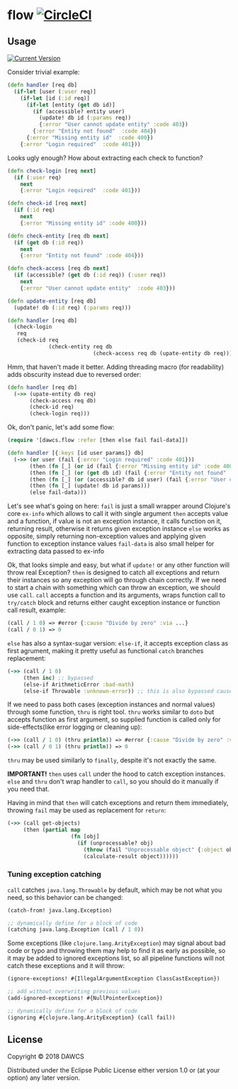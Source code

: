 # flow [![CircleCI](https://circleci.com/gh/dawcs/flow/tree/master.svg?style=svg)](https://circleci.com/gh/dawcs/flow/tree/master)

## Usage

[![Current Version](https://clojars.org/dawcs/flow/latest-version.svg)](https://clojars.org/dawcs/flow)

Consider trivial example:
```clojure
(defn handler [req db]
  (if-let [user (:user req)]
    (if-let [id (:id req)]
      (if-let [entity (get db id)]
        (if (accessible? entity user)
          (update! db id (:params req))
          {:error "User cannot update entity" :code 403})
        {:error "Entity not found"  :code 404})
      {:error "Missing entity id"  :code 400})
    {:error "Login required"  :code 401}))
```
Looks ugly enough? How about extracting each check to function?

```clojure
(defn check-login [req next]
  (if (:user req)
    next
    {:error "Login required"  :code 401}))

(defn check-id [req next]
  (if (:id req)
    next
    {:error "Missing entity id" :code 400}))

(defn check-entity [req db next]
  (if (get db (:id req))
    next
    {:error "Entity not found" :code 404}))

(defn check-access [req db next]
  (if (accessible? (get db (:id req)) (:user req))
    next
    {:error "User cannot update entity"  :code 403}))

(defn update-entity [req db]
  (update! db (:id req) (:params req)))

(defn handler [req db]
  (check-login
   req
   (check-id req
             (check-entity req db
                           (check-access req db (upate-entity db req))))))
```
Hmm, that haven't made it better. Adding threading macro (for readability) adds obscurity instead due to reversed order:
```clojure
(defn handler [req db]
  (->> (upate-entity db req)
       (check-access req db)
       (check-id req)
       (check-login req)))
```
Ok, don't panic, let's add some flow:
```clojure
(require '[dawcs.flow :refer [then else fail fail-data]])

(defn handler [{:keys [id user params]} db]
  (->> (or user (fail {:error "Login required" :code 401}))
       (then (fn [_] (or id (fail {:error "Missing entity id" :code 400}))))
       (then (fn [_] (or (get db id) (fail {:error "Entity not found" :code 404}))))
       (then (fn [_] (or (accessible? db id user) (fail {:error "User cannot update entity" :code 403}))))
       (then (fn [_] (update! db id params)))
       (else fail-data)))
```
Let's see what's going on here:
`fail` is just a small wrapper around Clojure's core `ex-info` which allows to call it with single argument
`then` accepts value and a function, if value is not an exception instance, it calls function on it, returning result, otherwise it returns given exception instance
`else` works as opposite, simply returning non-exception values and applying given function to exception instance values
`fail-data` is also small helper for extracting data passed to ex-info

Ok, that looks simple and easy, but what if `update!` or any other function will throw real Exception?
`then` is designed to catch all exceptions and return their instances so any exception will go through chain correctly.
If we need to start a chain with something which can throw an exception, we should use `call`. `call` accepts a function and its arguments, wraps function call to `try/catch` block and returns either caught exception instance or function call result, example:
```clojure
(call / 1 0) => #error {:cause "Divide by zero" :via ...}
(call / 0 1) => 0
```

`else` has also a syntax-sugar version: `else-if`, it accepts exception class as first agrument, making it pretty useful as functional `catch` branches replacement:
```clojure
(->> (call / 1 0)
     (then inc) ;; bypassed
     (else-if ArithmeticError :bad-math)
     (else-if Throwable :unknown-error)) ;; this is also bypassed cause previous function will return normal value
```

If we need to pass both cases (exception instances and normal values) through some function, `thru` is right tool. `thru` works similar to `doto` but accepts function as first argument, so supplied function is called only for side-effects(like error logging or cleaning up):
```clojure
(->> (call / 1 0) (thru println)) => #error {:cause "Divide by zero" :via ...}
(->> (call / 0 1) (thru println)) => 0
```
`thru` may be used similarly to `finally`, despite it's not exactly the same.

**IMPORTANT!** `then` uses `call` under the hood to catch exception instances. `else` and `thru` don't wrap handler to `call`, so you should do it manually if you need that.

Having in mind that `then` will catch exceptions and return them immediately, throwing `fail` may be used as replacement for `return`:
```clojure
(->> (call get-objects)
     (then (partial map
                    (fn [obj]
                      (if (unprocessable? obj)
                        (throw (fail "Unprocessable object" {:object obj}))
                        (calculate-result object))))))

```

### Tuning exception catching

`call` catches `java.lang.Throwable` by default, which may be not what you need, so this behavior can be changed:
```clojure
(catch-from! java.lang.Exception)

;; dynamically define for a block of code
(catching java.lang.Exception (call / 1 0))
```
Some exceptions (like `clojure.lang.ArityException`) may signal about bad code or typo and throwing them may help to find it as early as possible, so it may be added to ignored exceptions list, so all pipeline functions will not catch these exceptions and it will throw:
```clojure
(ignore-exceptions! #{IllegalArgumentException ClassCastException})

;; add without overwriting previous values
(add-ignored-exceptions! #{NullPointerException})

;; dynamically define for a block of code
(ignoring #{clojure.lang.ArityException} (call fail))
```

## License

Copyright © 2018 DAWCS

Distributed under the Eclipse Public License either version 1.0 or (at
your option) any later version.
